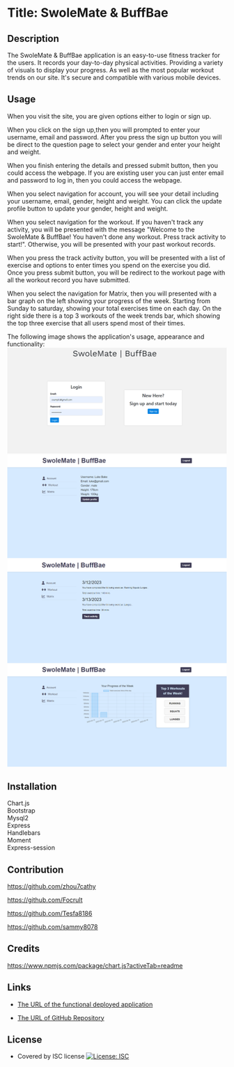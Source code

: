 # Title: SwoleMate & BuffBae

## Description

The SwoleMate & BuffBae application is an easy-to-use fitness tracker for the users. It records your day-to-day physical activities. Providing a variety of visuals to display your progress. As well as the most popular workout trends on our site. It's secure and compatible with various mobile devices.

## Usage

When you visit the site, you are given options either to login or sign up.

When you click on the sign up,then you will prompted to enter your username, email and password. After you press the sign up button you will be direct to the question page to select your gender and enter your height and weight.

When you finish entering the details and pressed submit button, then you could access the webpage. If you are existing user you can just enter email and password to log in, then you could access the webpage.

When you select navigation for account, you will see your detail including your username, email, gender, height and weight. You can click the update profile button to update your gender, height and weight.

When you select navigation for the workout. If you haven't track any activity, you will be presented with the message "Welcome to the SwoleMate & BuffBae! You haven't done any workout. Press track activity to start!". Otherwise, you will be presented with your past workout records.

When you press the track activity button, you will be presented with a list of exercise and options to enter times you spend on the exercise you did. Once you press submit button, you will be redirect to the workout page with all the workout record you have submitted.

When you select the navigation for Matrix, then you will presented with a bar graph on the left showing your progress of the week. Starting from Sunday to saturday, showing your total exercises time on each day. On the right side there is a top 3 workouts of the week trends bar, which showing the top three exercise that all users spend most of their times.

The following image shows the application's usage, appearance and functionality:
![alt text](/public/img/login-page.png)
![alt text](/public/img/account-page.png)
![alt text](/public/img/workout-page.png)
![alt text](/public/img/matrix-page.png)

## Installation

Chart.js <br />
Bootstrap <br />
Mysql2 <br />
Express <br />
Handlebars <br />
Moment <br />
Express-session <br />

## Contribution

https://github.com/zhou7cathy

https://github.com/Focrult

https://github.com/Tesfa8186

https://github.com/sammy8078

## Credits

https://www.npmjs.com/package/chart.js?activeTab=readme

## Links

- [The URL of the functional deployed application](https://gentle-garden-16426.herokuapp.com/login)

- [The URL of GitHub Repository](https://github.com/Focrult/Fitness-Application)

## License

- Covered by ISC license [![License: ISC](https://img.shields.io/badge/License-ISC-blue.svg)](https://opensource.org/licenses/ISC)
